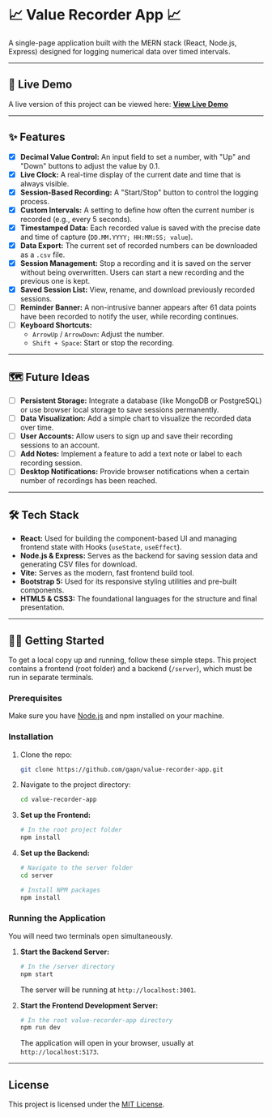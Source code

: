 # 📈 Value Recorder App 📈

A single-page application built with the MERN stack (React, Node.js, Express) designed for logging numerical data over timed intervals.

---

## 🚀 Live Demo

A live version of this project can be viewed here: **[View Live Demo](link.will.go.here)**

---

## ✨ Features

* [x] **Decimal Value Control:** An input field to set a number, with "Up" and "Down" buttons to adjust the value by 0.1.
* [x] **Live Clock:** A real-time display of the current date and time that is always visible.
* [x] **Session-Based Recording:** A "Start/Stop" button to control the logging process.
* [x] **Custom Intervals:** A setting to define how often the current number is recorded (e.g., every 5 seconds).
* [x] **Timestamped Data:** Each recorded value is saved with the precise date and time of capture (`DD.MM.YYYY; HH:MM:SS; value`).
* [x] **Data Export:** The current set of recorded numbers can be downloaded as a `.csv` file.
* [x] **Session Management:** Stop a recording and it is saved on the server without being overwritten. Users can start a new recording and the previous one is kept.
* [x] **Saved Session List:** View, rename, and download previously recorded sessions.
* [ ] **Reminder Banner:** A non-intrusive banner appears after 61 data points have been recorded to notify the user, while recording continues.
* [ ] **Keyboard Shortcuts:**
    * `ArrowUp` / `ArrowDown`: Adjust the number.
    * `Shift + Space`: Start or stop the recording.

---

## 🗺️ Future Ideas

* [ ] **Persistent Storage:** Integrate a database (like MongoDB or PostgreSQL) or use browser local storage to save sessions permanently.
* [ ] **Data Visualization:** Add a simple chart to visualize the recorded data over time.
* [ ] **User Accounts:** Allow users to sign up and save their recording sessions to an account.
* [ ] **Add Notes:** Implement a feature to add a text note or label to each recording session.
* [ ] **Desktop Notifications:** Provide browser notifications when a certain number of recordings has been reached.

---

## 🛠️ Tech Stack

* **React:** Used for building the component-based UI and managing frontend state with Hooks (`useState`, `useEffect`).
* **Node.js & Express:** Serves as the backend for saving session data and generating CSV files for download.
* **Vite:** Serves as the modern, fast frontend build tool.
* **Bootstrap 5:** Used for its responsive styling utilities and pre-built components.
* **HTML5 & CSS3:** The foundational languages for the structure and final presentation.

---

## 🧑‍💻 Getting Started

To get a local copy up and running, follow these simple steps. This project contains a frontend (root folder) and a backend (`/server`), which must be run in separate terminals.

### Prerequisites

Make sure you have [Node.js](https://nodejs.org/) and npm installed on your machine.

### Installation

1.  Clone the repo:
    ```bash
    git clone https://github.com/gapn/value-recorder-app.git
    ```
2.  Navigate to the project directory:
    ```bash
    cd value-recorder-app
    ```
3.  **Set up the Frontend:**
    ```bash
    # In the root project folder
    npm install
    ```
4.  **Set up the Backend:**
    ```bash
    # Navigate to the server folder
    cd server

    # Install NPM packages
    npm install
    ```

### Running the Application

You will need two terminals open simultaneously.

1.  **Start the Backend Server:**
    ```bash
    # In the /server directory
    npm start
    ```
    The server will be running at `http://localhost:3001`.

2.  **Start the Frontend Development Server:**
    ```bash
    # In the root value-recorder-app directory
    npm run dev
    ```
    The application will open in your browser, usually at `http://localhost:5173`.

---

## License

This project is licensed under the [MIT License](./LICENSE.txt).
